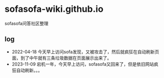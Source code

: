 # sofasofa-wiki.github.io
sofasofa问答社区整理


## log 

* 2022-04-18 今天早上访问sofa发现，又被攻击了，然后就疯狂在自动刷新页面，到了中午就有三条垃圾数据在页面展示出来了。
* 2023-11-09 宕机一年，今天早上访问，sofasofa又回来了，但是依旧网站疯狂自动刷新。。。
